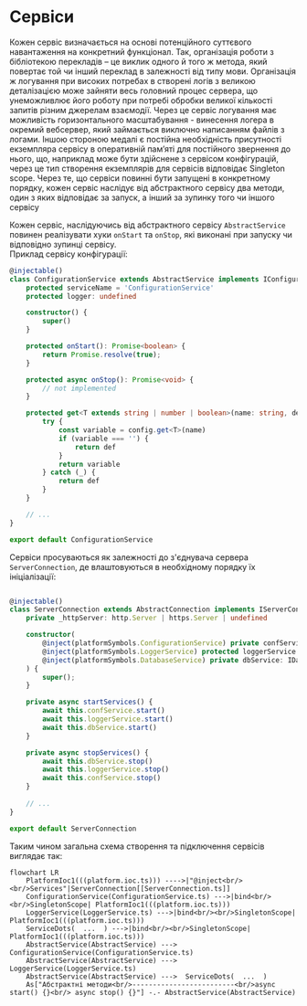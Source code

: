 # Сервіси

Кожен сервіс визначається на основі потенційного суттєвого навантаження на конкретний функціонал.
Так, організація роботи з бібліотекою перекладів – це виклик одного й того ж метода,
який повертає той чи інший переклад в залежності від типу мови.
Організація ж логування при високих потребах в створені логів з великою деталізацією може зайняти весь
головний процес сервера, що унеможливлює його роботу при потребі обробки великої кількості запитів різним джерелам взаємодії.
Через це сервіс логування має можливість горизонтального масштабування - винесення логера в окремий вебсервер, який займається виключно написанням файлів з логами.
Іншою стороною медалі є постійна необхідність присутності екземпляра сервісу в оперативній пам’яті для постійного
звернення до нього, що, наприклад може бути здійснене з сервісом конфігурацій, через це тип створення екземплярів для сервісів відповідає Singleton scope.
Через те, що сервіси повинні бути запущені в конкретному порядку, кожен сервіс наслідує
від абстрактного сервісу два методи, один з яких відповідає за запуск, а інший за зупинку того чи іншого сервісу




Кожен сервіс, наслідуючись від абстрактного сервісу `AbstractService` повинен реалізувати хуки `onStart` та `onStop`, які
виконані при запуску чи відповідно зупинці сервісу. <br/>
Приклад сервісу конфігурації:

```typescript
@injectable()
class ConfigurationService extends AbstractService implements IConfigurationService {
    protected serviceName = 'ConfigurationService'
    protected logger: undefined

    constructor() {
        super()
    }

    protected onStart(): Promise<boolean> {
        return Promise.resolve(true);
    }

    protected async onStop(): Promise<void> {
        // not implemented
    }

    protected get<T extends string | number | boolean>(name: string, def?: string | number | boolean): string | number | boolean | undefined {
        try {
            const variable = config.get<T>(name)
            if (variable === '') {
                return def
            }
            return variable
        } catch (_) {
            return def
        }
    }

    // ...
}

export default ConfigurationService
```

Сервіси просуваються як залежності до з'єднувача сервера `ServerConnection`, де влаштовуються в необхідному порядку їх ініціалізації:

```typescript

@injectable()
class ServerConnection extends AbstractConnection implements IServerConnection {
    private _httpServer: http.Server | https.Server | undefined

    constructor(
        @inject(platformSymbols.ConfigurationService) private confService: IConfigurationService,
        @inject(platformSymbols.LoggerService) protected loggerService: ILoggerService,
        @inject(platformSymbols.DatabaseService) private dbService: IDatabaseService,
    ) {
        super();
    }

    private async startServices() {
        await this.confService.start()
        await this.loggerService.start()
        await this.dbService.start()
    }

    private async stopServices() {
        await this.dbService.stop()
        await this.loggerService.stop()
        await this.confService.stop()
    }
    
    // ...
}

export default ServerConnection
```

Таким чином загальна схема створення та підключення сервісів виглядає так:


```mermaid
flowchart LR
    PlatformIoc1(((platform.ioc.ts))) ---->|"@inject<br/><br/>Services"|ServerConnection[[ServerConnection.ts]]
    ConfigurationService(ConfigurationService.ts) --->|bind<br/><br/>SingletonScope| PlatformIoc1(((platform.ioc.ts)))
    LoggerService(LoggerService.ts) --->|bind<br/><br/>SingletonScope| PlatformIoc1(((platform.ioc.ts)))
    ServiceDots(  ...  ) --->|bind<br/><br/>SingletonScope| PlatformIoc1(((platform.ioc.ts)))
    AbstractService(AbstractService) ---> ConfigurationService(ConfigurationService.ts)
    AbstractService(AbstractService) ---> LoggerService(LoggerService.ts)
    AbstractService(AbstractService) --->  ServiceDots(  ...  )
    As["Абстрактні методи<br/>-------------------------<br/>async start() {}<br/> async stop() {}"] -.- AbstractService(AbstractService)
```
